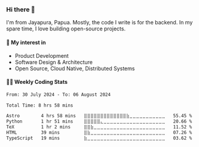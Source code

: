 ### Hi there 👋

I'm from Jayapura, Papua. Mostly, the code I write is for the backend. In my spare time, I love building open-source projects.

####  🚀 My interest in

- Product Development
- Software Design & Architecture
- Open Source, Cloud Native, Distributed Systems

#### 👨‍💻 Weekly Coding Stats

<!--START_SECTION:waka-->

```txt
From: 30 July 2024 - To: 06 August 2024

Total Time: 8 hrs 58 mins

Astro        4 hrs 58 mins   ⣿⣿⣿⣿⣿⣿⣿⣿⣿⣿⣿⣿⣿⣷⣀⣀⣀⣀⣀⣀⣀⣀⣀⣀⣀   55.45 %
Python       1 hr 51 mins    ⣿⣿⣿⣿⣿⣄⣀⣀⣀⣀⣀⣀⣀⣀⣀⣀⣀⣀⣀⣀⣀⣀⣀⣀⣀   20.66 %
TeX          1 hr 2 mins     ⣿⣿⣷⣀⣀⣀⣀⣀⣀⣀⣀⣀⣀⣀⣀⣀⣀⣀⣀⣀⣀⣀⣀⣀⣀   11.52 %
HTML         39 mins         ⣿⣷⣀⣀⣀⣀⣀⣀⣀⣀⣀⣀⣀⣀⣀⣀⣀⣀⣀⣀⣀⣀⣀⣀⣀   07.26 %
TypeScript   19 mins         ⣷⣀⣀⣀⣀⣀⣀⣀⣀⣀⣀⣀⣀⣀⣀⣀⣀⣀⣀⣀⣀⣀⣀⣀⣀   03.62 %
```

<!--END_SECTION:waka-->
